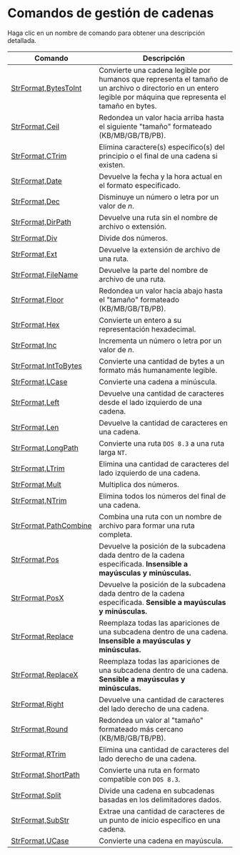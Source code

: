 # Comandos de gestión de cadenas

Haga clic en un nombre de comando para obtener una descripción detallada.

| Comando | Descripción |
| --- | --- |
| [StrFormat,BytesToInt](./BytesToInt.md) | Convierte una cadena legible por humanos que representa el tamaño de un archivo o directorio en un entero legible por máquina que representa el tamaño en bytes. |
| [StrFormat,Ceil](./Ceil.md) | Redondea un valor hacia arriba hasta el siguiente "tamaño" formateado (KB/MB/GB/TB/PB). |
| [StrFormat,CTrim](./CTrim.md) | Elimina caractere(s) específico(s) del principio o el final de una cadena si existen. |
| [StrFormat,Date](./Date.md) | Devuelve la fecha y la hora actual en el formato especificado. |
| [StrFormat,Dec](./Dec.md) | Disminuye un número o letra por un valor de *n*. |
| [StrFormat,DirPath](./DirPath.md) | Devuelve una ruta sin el nombre de archivo o extensión. |
| [StrFormat,Div](./Div.md) | Divide dos números. |
| [StrFormat,Ext](./Ext.md) | Devuelve la extensión de archivo de una ruta. |
| [StrFormat,FileName](./FileName.md) | Devuelve la parte del nombre de archivo de una ruta. |
| [StrFormat,Floor](./Floor.md) | Redondea un valor hacia abajo hasta el "tamaño" formateado (KB/MB/GB/TB/PB). |
| [StrFormat,Hex](./Hex.md) | Convierte un entero a su representación hexadecimal. |
| [StrFormat,Inc](./Inc.md) | Incrementa un número o letra por un valor de *n*. |
| [StrFormat,IntToBytes](./IntToBytes.md) | Convierte una cantidad de bytes a un formato más humanamente legible. |
| [StrFormat,LCase](./LCase.md) | Convierte una cadena a minúscula. |
| [StrFormat,Left](./Left.md) | Devuelve una cantidad de caracteres desde el lado izquierdo de una cadena. |
| [StrFormat,Len](./Len.md) | Devuelve la cantidad de caracteres en una cadena. |
| [StrFormat,LongPath](./LongPath.md) | Convierte una ruta `DOS 8.3` a una ruta larga `NT`. |
| [StrFormat,LTrim](./LTrim.md) | Elimina una cantidad de caracteres del lado izquierdo de una cadena. |
| [StrFormat,Mult](./Mult.md) | Multiplica dos números. |
| [StrFormat,NTrim](./NTrim.md) | Elimina todos los números del final de una cadena. |
| [StrFormat,PathCombine](./PathCombine.md) | Combina una ruta con un nombre de archivo para formar una ruta completa. |
| [StrFormat,Pos](./Pos.md) | Devuelve la posición de la subcadena dada dentro de la cadena especificada. **Insensible a mayúsculas y minúsculas.** |
| [StrFormat,PosX](./PosX.md) | Devuelve la posición de la subcadena dada dentro de la cadena especificada. **Sensible a mayúsculas y minúsculas.** |
| [StrFormat,Replace](./Replace.md) | Reemplaza todas las apariciones de una subcadena dentro de una cadena. **Insensible a mayúsculas y minúsculas.** |
| [StrFormat,ReplaceX](./ReplaceX.md) | Reemplaza todas las apariciones de una subcadena dentro de una cadena. **Sensible a mayúsculas y minúsculas.** |
| [StrFormat,Right](./Right.md) | Devuelve una cantidad de caracteres del lado derecho de una cadena. |
| [StrFormat,Round](./Round.md) | Redondea un valor al "tamaño" formateado más cercano (KB/MB/GB/TB/PB). |
| [StrFormat,RTrim](./RTrim.md) | Elimina una cantidad de caracteres del lado derecho de una cadena. |
| [StrFormat,ShortPath](./ShortPath.md) | Convierte una ruta en formato compatible con `DOS 8.3`. |
| [StrFormat,Split](./Split.md) | Divide una cadena en subcadenas basadas en los delimitadores dados. |
| [StrFormat,SubStr](./SubStr.md) | Extrae una cantidad de caracteres de un punto de inicio específico en una cadena. |
| [StrFormat,UCase](./UCase.md) | Convierte una cadena en mayúscula. |
